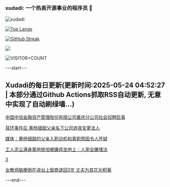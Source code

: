 ### xudadi: 一个热衷开源事业的程序员 👋

![xudadi](https://github-readme-stats-git-masterorgs-github-readme-stats-team.vercel.app/api?username=xudadi)

[![Top Langs](https://github-readme-stats.vercel.app/api/top-langs/?username=xudadi)](https://github.com/anuraghazra/github-readme-stats)

[![GitHub Streak](https://streak-stats.demolab.com?user=xudadi&locale=zh_Hans)](https://git.io/streak-stats)

![](https://raw.githubusercontent.com/xudadi/xudadi/main/assets/github-contribution-grid-snake.svg)

![VISITOR+COUNT](https://komarev.com/ghpvc/?username=xudadi&label=VISITOR+COUNT)


---start---

## Xudadi的每日更新(更新时间:2025-05-24 04:52:27 | 本部分通过Github Actions抓取RSS自动更新, 无意中实现了自动刷绿墙...)

[中国中信金融资产管理股份有限公司重庆分公司社会招聘启事](https://www.gongkaoleida.com/article/2416341)

[耳环事件后 黄杨钿甜父亲名下公司连夜变更法人](https://m.163.com/news/article/K088RU950550B6IS.html)

[媒体：黄杨钿甜的父亲入职动机和离职原因令人怀疑](https://m.163.com/news/article/K09DE3B400019B3E.html)

[工人泥尘满身乘地铁怕被嫌弃坐地上：人家会嫌埋汰](https://m.163.com/news/article/K088TN9L0514R9P4.html)

[3](https://m.163.com/touch/news/sub/domestic)

[女教师脑梗倒在讲台上智商退回3岁 丈夫为其花光积蓄](https://m.163.com/news/article/K06MGGN60514TTN3.html)

---end---
